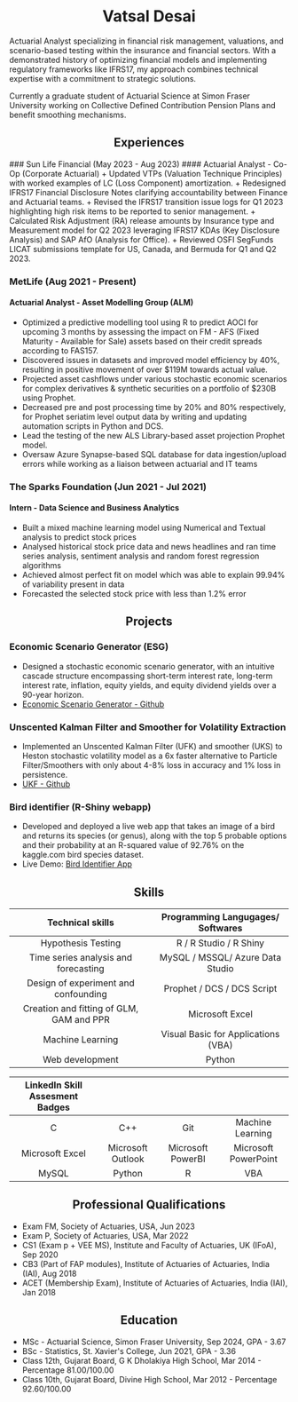 <h1 align = "center"> Vatsal Desai </h1>

Actuarial Analyst specializing in financial risk management, valuations, and scenario-based testing within the insurance and financial sectors. With a demonstrated history of optimizing financial models and implementing regulatory frameworks like IFRS17, my approach combines technical expertise with a commitment to strategic solutions.

Currently a graduate student of Actuarial Science at Simon Fraser University working on Collective Defined Contribution Pension Plans and benefit smoothing mechanisms.

<h2 align = "center"> Experiences </h2>
### Sun Life Financial (May 2023 - Aug 2023)
#### Actuarial Analyst - Co-Op (Corporate Actuarial)
+ Updated VTPs (Valuation Technique Principles) with worked examples of LC (Loss Component) amortization.
+ Redesigned IFRS17 Financial Disclosure Notes clarifying accountability between Finance and Actuarial teams.
+ Revised the IFRS17 transition issue logs for Q1 2023 highlighting high risk items to be reported to senior management.
+ Calculated Risk Adjustment (RA) release amounts by Insurance type and Measurement model for Q2 2023 leveraging IFRS17 KDAs (Key Disclosure Analysis) and SAP AfO (Analysis for Office).
+ Reviewed OSFI SegFunds LICAT submissions template for US, Canada, and Bermuda for Q1 and Q2 2023.

### MetLife (Aug 2021 - Present)
#### Actuarial Analyst - Asset Modelling Group (ALM)
+ Optimized a predictive modelling tool using R to predict AOCI for upcoming 3 months by assessing the impact on FM - AFS (Fixed Maturity - Available for Sale) assets based on their credit spreads according to FAS157.
+ Discovered issues in datasets and improved model efficiency by 40%, resulting in positive movement of over $119M towards actual value.
+ Projected asset cashflows under various stochastic economic scenarios for complex derivatives & synthetic securities on a portfolio of $230B using Prophet.
+ Decreased pre and post processing time by 20% and 80% respectively, for Prophet seriatim level output data by writing and updating automation scripts in Python and DCS.
+ Lead the testing of the new ALS Library-based asset projection Prophet model.
+ Oversaw Azure Synapse-based SQL database for data ingestion/upload errors while working as a liaison between actuarial and IT teams

### The Sparks Foundation (Jun 2021 - Jul 2021)
#### Intern - Data Science and Business Analytics
+ Built a mixed machine learning model using Numerical and Textual analysis to predict stock prices
+ Analysed historical stock price data and news headlines and ran time series analysis, sentiment analysis and random forest regression algorithms
+ Achieved almost perfect fit on model which was able to explain 99.94% of variability present in data
+ Forecasted the selected stock price with less than 1.2% error

<h2 align = "center">Projects </h2>
   
### Economic Scenario Generator (ESG)
+ Designed a stochastic economic scenario generator, with an intuitive cascade structure encompassing short-term interest rate, long-term interest rate, inflation, equity yields, and equity dividend yields over a 90-year horizon.
+ [Economic Scenario Generator - Github](https://github.com/Lord-DVD/ESG)

### Unscented Kalman Filter and Smoother for Volatility Extraction
+ Implemented an Unscented Kalman Filter (UFK) and smoother (UKS) to Heston stochastic volatility model as a 6x faster alternative to Particle Filter/Smoothers with only about 4-8% loss in accuracy and 1% loss in persistence.
+ [UKF - Github](https://github.com/Lord-DVD/UKF)

### Bird identifier (R-Shiny webapp)
+ Developed and deployed a live web app that takes an image of a bird and returns its species (or genus), along with the top 5 probable options and their probability at an R-squared value of 92.76% on the kaggle.com bird species dataset.
+ Live Demo: [Bird Identifier App](https://vatsaldesai.shinyapps.io/bird_identifier/)

<h2 align="center">Skills </h2>

| Technical skills | Programming Langugages/ Softwares |
| :--------------: | :-------------------------------: |
| Hypothesis Testing | R / R Studio / R Shiny |
| Time series analysis and forecasting | MySQL / MSSQL/ Azure Data Studio |
| Design of experiment and confounding | Prophet / DCS / DCS Script |
| Creation and fitting of GLM, GAM and PPR | Microsoft Excel |
| Machine Learning | Visual Basic for Applications (VBA) |
| Web development | Python |

| LinkedIn Skill Assesment Badges |       |       |       |
| :-----------------------------: | :---: | :---: | :---: |
| C | C++ | Git | Machine Learning |
| Microsoft Excel | Microsoft Outlook | Microsoft PowerBI | Microsoft PowerPoint |
| MySQL | Python | R | VBA |

<h2 align="center">Professional Qualifications</h2>

 + Exam FM, Society of Actuaries, USA, Jun 2023
 + Exam P, Society of Actuaries, USA, Mar 2022
 + CS1 (Exam p + VEE MS), Institute and Faculty of Actuaries, UK (IFoA), Sep 2020
 + CB3 (Part of FAP modules), Institute of Actuaries of Actuaries, India (IAI), Aug 2018
 + ACET (Membership Exam), Institute of Actuaries of Actuaries, India (IAI), Jan 2018

<h2 align="center">Education</h2>

+ MSc - Actuarial Science, Simon Fraser University, Sep 2024, GPA - 3.67
+ BSc - Statistics, St. Xavier's College, Jun 2021, GPA - 3.36
+ Class 12th, Gujarat Board, G K Dholakiya High School, Mar 2014 - Percentage 81.00/100.00
+ Class 10th, Gujarat Board, Divine High School, Mar 2012 - Percentage 92.60/100.00
